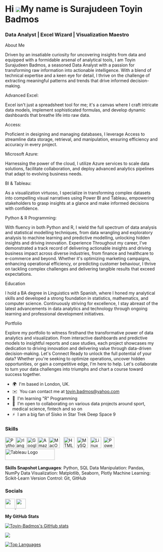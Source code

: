 Hi ![](https://user-images.githubusercontent.com/18350557/176309783-0785949b-9127-417c-8b55-ab5a4333674e.gif)My name is Surajudeen Toyin Badmos
===============================================================================================================================================



### Data Analyst | Excel Wizard | Visualization Maestro 


 About Me

Driven by an insatiable curiosity for uncovering insights from data and equipped with a formidable arsenal of analytical tools, I am Toyin Surajudeen Badmos, a seasoned Data Analyst with a passion for transforming raw information into actionable intelligence. With a blend of technical expertise and a keen eye for detail, I thrive on the challenge of extracting meaningful patterns and trends that drive informed decision-making.  

Advanced Excel:

Excel isn't just a spreadsheet tool for me; it's a canvas where I craft intricate data models, implement sophisticated formulas, and develop dynamic dashboards that breathe life into raw data. 

Access:

Proficient in designing and managing databases, I leverage Access to streamline data storage, retrieval, and manipulation, ensuring efficiency and accuracy in every project. 

Microsoft Azure:

Harnessing the power of the cloud, I utilize Azure services to scale data solutions, facilitate collaboration, and deploy advanced analytics pipelines that adapt to evolving business needs. 

 BI & Tableau:
 
As a visualization virtuoso, I specialize in transforming complex datasets into compelling visual narratives using Power BI and Tableau, empowering stakeholders to grasp insights at a glance and make informed decisions with confidence. 

Python & R Programming:

With fluency in both Python and R, I wield the full spectrum of data analysis and statistical modelling techniques, from data wrangling and exploratory analysis to machine learning and predictive modelling, unlocking hidden insights and driving innovation. Experience Throughout my career, I've demonstrated a track record of delivering actionable insights and driving business impact across diverse industries, from finance and healthcare to e-commerce and beyond. Whether it's optimizing marketing campaigns, enhancing operational efficiency, or predicting customer behaviour, I thrive on tackling complex challenges and delivering tangible results that exceed expectations. 

 Education 
 
I hold a BA degree in Linguistics with Spanish, where I honed my analytical skills and developed a strong foundation in statistics, mathematics, and computer science. Continuously striving for excellence, I stay abreast of the latest advancements in data analytics and technology through ongoing learning and professional development initiatives. 

 Portfolio
 
 Explore my portfolio to witness firsthand the transformative power of data analytics and visualization. From interactive dashboards and predictive models to insightful reports and case studies, each project showcases my dedication to driving innovation and delivering value through data-driven decision-making. Let's Connect Ready to unlock the full potential of your data? Whether you're seeking to optimize operations, uncover hidden opportunities, or gain a competitive edge, I'm here to help. Let's collaborate to turn your data challenges into triumphs and chart a course toward success together.

* 🌍  I'm based in London, UK.
* ✉️  You can contact me at [toyin.badmos@yahoo.com](mailto:toyin.badmos@yahoo.com)
* 🧠  I'm learning "R" Programming
* 🤝  I'm open to collaborating on various data projects around sport, medical science, fintech and so on
* ⚡  I am a big fan of Sisko in Star Trek Deep Space 9

### Skills


<p align="left">
<a href="https://www.python.org/" target="_blank" rel="noreferrer"><img src="https://raw.githubusercontent.com/danielcranney/readme-generator/main/public/icons/skills/python-colored.svg" width="36" height="36" alt="Python" /></a><a href="https://www.r-project.org/" target="_blank" rel="noreferrer"><img src="https://raw.githubusercontent.com/danielcranney/readme-generator/main/public/icons/skills/rlang-colored.svg" width="36" height="36" alt="rlang" /></a><a href="https://cloud.google.com/" target="_blank" rel="noreferrer"><img src="https://raw.githubusercontent.com/danielcranney/readme-generator/main/public/icons/skills/googlecloud-colored.svg" width="36" height="36" alt="Google Cloud" /></a><a href="https://aws.amazon.com" target="_blank" rel="noreferrer"><img src="https://raw.githubusercontent.com/danielcranney/readme-generator/main/public/icons/skills/aws-colored.svg" width="36" height="36" alt="Amazon Web Services" /></a><a href="https://apple.com" target="_blank" rel="noreferrer"><img src="https://raw.githubusercontent.com/danielcranney/readme-generator/main/public/icons/skills/macos-colored.svg" width="36" height="36" alt="MacOS" /></a>
&nbsp;&nbsp;<a href="https://developer.mozilla.org/en-US/docs/Glossary/HTML5" target="_blank" rel="noreferrer"><img src="https://raw.githubusercontent.com/danielcranney/readme-generator/main/public/icons/skills/html5-colored.svg" width="36" height="36" alt="HTML5" /></a>&nbsp;&nbsp;<a href="https://www.mysql.com/" target="_blank" rel="noreferrer"><img src="https://raw.githubusercontent.com/danielcranney/readme-generator/main/public/icons/skills/mysql-colored.svg" width="36" height="36" alt="MySQL" /></a>&nbsp;&nbsp;<a href="https://www.linux.org" target="_blank" rel="noreferrer"><img src="https://raw.githubusercontent.com/danielcranney/readme-generator/main/public/icons/skills/linux-colored.svg" width="36" height="36" alt="Linux" /></a>&nbsp;&nbsp;<a href="https://app.powerbi.com/" target="_blank" rel="noreferrer"><img src="https://cdn.worldvectorlogo.com/logos/power-bi.svg" width="36" height="36" alt="PowerBI" /></a>&nbsp;&nbsp;<a href="https://tableau.com/" target="_blank" rel="noreferrer; return false;"><img src="https://raw.githubusercontent.com/gilbarbara/logos/main/logos/tableau.svg" width="163" height="36" alt="Tableau Logo" /></a>&nbsp;&nbsp;

</p>
 
**Skills Snapshot Languages**: Python, SQL Data Manipulation: Pandas, NumPy Data Visualization: Matplotlib, Seaborn, Plotly Machine Learning: Scikit-Learn Version Control: Git, GitHub
 
### Socials
 
<p align="left"> <a href="https://www.github.com/Ali06112023" target="_blank" rel="noreferrer"> <picture> <source media="(prefers-color-scheme: dark)" srcset="https://raw.githubusercontent.com/danielcranney/readme-generator/main/public/icons/socials/github-dark.svg" /> <source media="(prefers-color-scheme: light)" srcset="https://raw.githubusercontent.com/danielcranney/readme-generator/main/public/icons/socials/github.svg" /> <img src="https://raw.githubusercontent.com/danielcranney/readme-generator/main/public/icons/socials/github.svg" width="32" height="32" /> </picture>  <a href="https://www.linkedin.com/in/toyin-b-45461759" target="_blank" rel="noreferrer"> <picture> <source media="(prefers-color-scheme: dark)" srcset="https://raw.githubusercontent.com/danielcranney/readme-generator/main/public/icons/socials/linkedin-dark.svg" /> <source media="(prefers-color-scheme: light)" srcset="https://raw.githubusercontent.com/danielcranney/readme-generator/main/public/icons/socials/linkedin.svg" /> <img src="https://raw.githubusercontent.com/danielcranney/readme-generator/main/public/icons/socials/linkedin.svg" width="32" height="32" /> </picture> </a></p>


<b>My GitHub Stats</b>
 
<a href="http://www.github.com/Toyin-Badmos"><img src="https://github-readme-stats.vercel.app/api?username=Toyin-Badmos&show_icons=true&hide=&count_private=true&title_color=0891b2&text_color=ffffff&icon_color=0891b2&bg_color=1c1917&hide_border=true&show_icons=true" alt="Toyin-Badmos's GitHub stats" /></a>
 
<a href="http://www.github.com/Toyin-Badmos"><img src="https://github-readme-streak-stats.herokuapp.com/?user=Ali06112023&stroke=ffffff&background=1c1917&ring=0891b2&fire=0891b2&currStreakNum=ffffff&currStreakLabel=0891b2&sideNums=ffffff&sideLabels=ffffff&dates=ffffff&hide_border=true" /></a>
 

<a href="https://github.com/Toyin-Badmos" align="left"><img src="https://github-readme-stats.vercel.app/api/top-langs/?username=Ali06112023&langs_count=10&title_color=0891b2&text_color=ffffff&icon_color=0891b2&bg_color=1c1917&hide_border=true&locale=en&custom_title=Top%20%Languages" alt="Top Languages" /></a>

